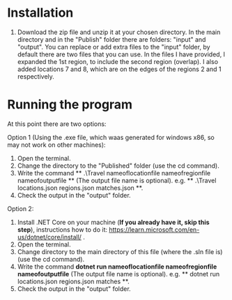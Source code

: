 # Installation

1. Download the zip file and unzip it at your chosen directory.
In the main directory and in the "Publish" folder there are folders: "input" and "output". You can replace or add extra files to the "input" folder, by default there are two files that you can use.
In the files I have provided, I expanded the 1st region, to include the second region (overlap).
I also added locations 7 and 8, which are on the edges of the regions 2 and 1 respectively.
# Running the program

At this point there are two options:

Option 1 (Using the .exe file, which waas generated for windows x86, so may not work on other machines):
1. Open the terminal.
2. Change the directory to the "Published" folder (use the cd command).
3. Write the command ** .\Travel nameoflocationfile nameofregionfile nameofoutputfile ** (The output file name is optional). e.g. ** .\Travel locations.json regions.json matches.json **.
4. Check the output in the "output" folder.

Option 2:
1. Install .NET Core on your machine (**If you already have it, skip this step**), instructions how to do it: https://learn.microsoft.com/en-us/dotnet/core/install/ .
2. Open the terminal.
3. Change directory to the main directory of this file (where the .sln file is) (use the cd command).
4. Write the command **dotnet run nameoflocationfile nameofregionfile nameofoutputfile** (The output file name is optional). e.g. ** dotnet run locations.json regions.json matches **.
5. Check the output in the "output" folder.
